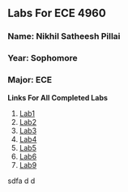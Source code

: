 ## Labs For ECE 4960

### Name: Nikhil Satheesh Pillai
### Year: Sophomore
### Major: ECE

**Links For All Completed Labs**
1. [Lab1](https://cupertinovanguard.github.io/Webpage/Lab1)
2. [Lab2](https://cupertinovanguard.github.io/Webpage/Lab2)
3. [Lab3](https://cupertinovanguard.github.io/Webpage/Lab3)
4. [Lab4](https://cupertinovanguard.github.io/Webpage/Lab4)
5. [Lab5](https://cupertinovanguard.github.io/Webpage/Lab5)
6. [Lab6](https://cupertinovanguard.github.io/Webpage/Lab6)
9. [Lab9](https://cupertinovanguard.github.io/Webpage/Lab9)

 
sdfa
d
d
